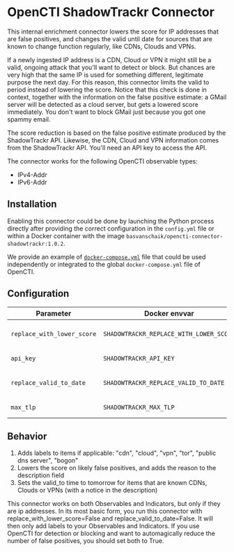 # OpenCTI ShadowTrackr Connector

This internal enrichment connector lowers the score for IP addresses that are 
false positives, and changes the valid until date for sources
that are known to change function regularly, like CDNs, Clouds and VPNs. 

If a newly ingested IP address is a CDN, Cloud or VPN it might still be a valid, 
ongoing attack that you'll want to detect or block. But chances are very high 
that the same IP is used for something different, legitimate purpose the next 
day. For this reason, this connector limits the valid to period instead of 
lowering the score. Notice that this check is done in context, together with 
the information on the false positive estimate: a GMail server will be detected
as a cloud server, but gets a lowered score immediately. You don't want to block
 GMail just because you got one spammy email.    

The score reduction is based on the false positive estimate produced by the 
ShadowTrackr API. Likewise, the CDN, Cloud and VPN information comes from 
the ShadowTrackr API. You'll need an API key to access the API.

The connector works for the following OpenCTI observable types:

* IPv4-Addr
* IPv6-Addr

## Installation

Enabling this connector could be done by launching the Python process directly
after providing the correct configuration in the `config.yml` file or within a
Docker container with the image `basvanschaik/opencti-connector-shadowtrackr:1.0.2`.

We provide an example of [`docker-compose.yml`](docker-compose.yml) file that
could be used independently or integrated to the global `docker-compose.yml`
file of OpenCTI.

## Configuration

| Parameter            	     | Docker envvar                           | Mandatory | Description                                                             |
|----------------------------|-----------------------------------------|-----------|-------------------------------------------------------------------------|
| `replace_with_lower_score` | `SHADOWTRACKR_REPLACE_WITH_LOWER_SCORE` | Yes       | Lower the score based on the ShadowTrackr false positive estimate value |
| `api_key`                  | `SHADOWTRACKR_API_KEY`                  | Yes       | Get one here: https://shadowtrackr.com/usr/                             |                                                                   |
| `replace_valid_to_date`    | `SHADOWTRACKR_REPLACE_VALID_TO_DATE`    | Yes       | Set the valid to date to tomorrow for CDNs, Clouds and VPNs             |
| `max_tlp`                  | `SHADOWTRACKR_MAX_TLP`                  | No        | Don't send anything above this TLP to ShadowTrackr                      |

## Behavior

1. Adds labels to items if applicable: "cdn", "cloud", "vpn", "tor", "public dns server", "bogon"
2. Lowers the score on likely false positives, and adds the reason to the description field
3. Sets the valid_to time to tomorrow for items that are known CDNs, Clouds or VPNs (with a notice in the description)

This connector works on both Observables and Indicators, but only if they are ip addresses. In its most basic form, 
you run this connector with replace_with_lower_score=False and replace_valid_to_date=False. It will then only add labels
to your Observables and Indicators. If you use OpenCTI for detection or blocking and  want to automagically reduce 
the number of false positives, you should set both to True.
